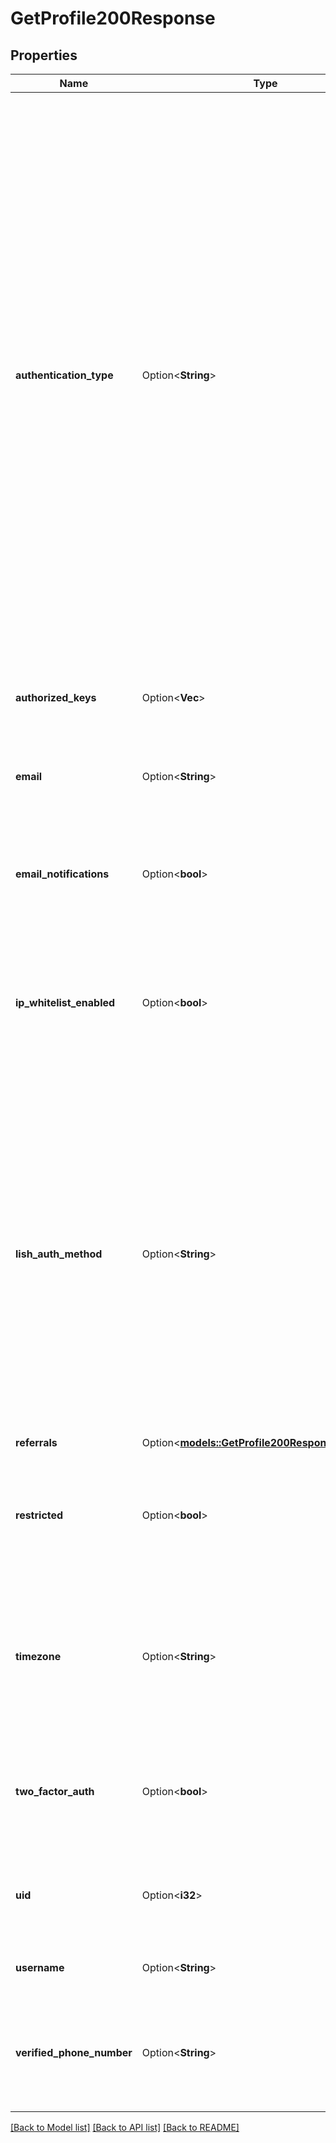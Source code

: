 # GetProfile200Response

## Properties

Name | Type | Description | Notes
------------ | ------------- | ------------- | -------------
**authentication_type** | Option<**String**> | __Read-only__ This account's Cloud Manager authentication type. Authentication types are chosen through Cloud Manager and authorized when logging into your account. These authentication types are either the user's password (in conjunction with their username), or the name of their identity provider such as GitHub. For example, if a user:  - Has never used Third-Party Authentication, their authentication type will be `password`. - Is using Third-Party Authentication, their authentication type will be the name of their Identity Provider (eg. `github`). - Has used Third-Party Authentication and has since revoked it, their authentication type will be `password`.  __Note__. This functionality may not yet be available in Cloud Manager. See the [Cloud Manager Changelog](https://www.linode.com/docs/products/tools/cloud-manager/release-notes/) for the latest updates. | [optional][readonly]
**authorized_keys** | Option<**Vec<String>**> | The list of SSH Keys authorized to use Lish for your User. This value is ignored if `lish_auth_method` is `disabled`. | [optional]
**email** | Option<**String**> | Your email address.  This address will be used for communication with Linode as necessary. | [optional]
**email_notifications** | Option<**bool**> | If `true`, you will receive email notifications about account activity.  If `false`, you may still receive business-critical communications through email. | [optional]
**ip_whitelist_enabled** | Option<**bool**> | If `true`, logins for your User will only be allowed from whitelisted IPs. This setting is currently deprecated, and cannot be enabled. If you disable this setting, you will not be able to re-enable it. | [optional]
**lish_auth_method** | Option<**String**> | The authentication methods that are allowed when connecting to [the Linode Shell (Lish)](https://www.linode.com/docs/guides/lish/).  - `keys_only` is the most secure if you intend to use Lish. - `disabled` is recommended if you do not intend to use Lish at all. - If this account's Cloud Manager authentication type is set to a Third-Party Authentication method, `password_keys` cannot be used as your Lish authentication method. To view this account's Cloud Manager `authentication_type` field, send a request to the [Get a profile](https://techdocs.akamai.com/linode-api/reference/get-profile) operation. | [optional]
**referrals** | Option<[**models::GetProfile200ResponseReferrals**](get_profile_200_response_referrals.md)> |  | [optional]
**restricted** | Option<**bool**> | If `true`, your User has restrictions on what can be accessed on your Account. To get details on what entities/actions you can access/perform, run [List grants](https://techdocs.akamai.com/linode-api/reference/get-profile-grants). | [optional]
**timezone** | Option<**String**> | The timezone you prefer to see times in. This is not used by the API directly. It is provided for the benefit of clients such as the Linode Cloud Manager and other clients built on the API. All times returned by the API are in UTC. | [optional]
**two_factor_auth** | Option<**bool**> | If `true`, logins from untrusted computers will require Two Factor Authentication.  Run [Create a two factor secret](https://techdocs.akamai.com/linode-api/reference/post-tfa-enable) to enable Two Factor Authentication. | [optional]
**uid** | Option<**i32**> | __Read-only__ Your unique ID in our system. This value will never change, and can safely be used to identify your User. | [optional][readonly]
**username** | Option<**String**> | __Read-only__ Your username, used for logging in to our system. | [optional][readonly]
**verified_phone_number** | Option<**String**> | __Read-only__ The phone number verified for this Profile with the [Verify a phone number](https://techdocs.akamai.com/linode-api/reference/post-profile-phone-number-verify) operation.  `null` if this Profile has no verified phone number. | [optional][readonly]

[[Back to Model list]](../README.md#documentation-for-models) [[Back to API list]](../README.md#documentation-for-api-endpoints) [[Back to README]](../README.md)


